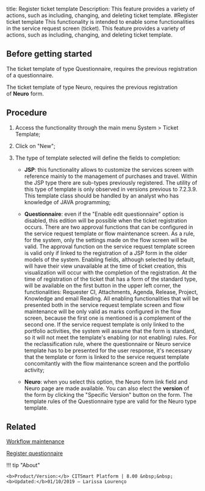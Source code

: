 title: Register ticket template
Description: This feature provides a variety of actions, such as including, changing, and deleting ticket template. 
#Register ticket template
This functionality is intended to enable some functionalities in the service request screen (ticket).
This feature provides a variety of actions, such as including, changing, and deleting ticket template.

Before getting started
--------------------------

The ticket template of type Questionnaire, requires the previous registration of
a questionnaire.

The ticket template of type Neuro, requires the previous registration
of **Neuro** form.

Procedure
-------------

1.  Access the functionality through the main menu System \> Ticket Template;

2.  Click on "New";

3.  The type of template selected will define the fields to completion:

    -   **JSP**: this functionality allows to customize the services screen with
    reference mainly to the management of purchases and travel. Within the JSP
    type there are sub-types previously registered. The utility of this type of
    template is only observed in versions previous to 7.2.3.9. This template
    class should be handled by an analyst who has knowledge of JAVA programming;

    -   **Questionnaire**: even if the "Enable edit questionnaire" option is
    disabled, this edition will be possible when the ticket registration occurs.
    There are two approval functions that can be configured in the service
    request template or flow maintenance screen. As a rule, for the system, only
    the settings made on the flow screen will be valid. The approval function on
    the service request template screen is valid only if linked to the
    registration of a JSP form in the older models of the system. Enabling
    fields, although selected by default, will have their view unavailable at
    the time of ticket creation, this visualization will occur with the
    completion of the registration. At the time of registration of the ticket
    that has a form of the standard type, will be available on the first button
    in the upper left corner, the functionalities: Requester CI, Attachments,
    Agenda, Release, Project, Knowledge and email Reading. All enabling
    functionalities that will be presented both in the service request template
    screen and flow maintenance will be only valid as marks configured in the
    flow screen, because the first one is mentioned is a complement of the
    second one. If the service request template is only linked to the portfolio
    activities, the system will assume that the form is standard, so it will not
    meet the template's enabling (or not enabling) rules. For the
    reclassification rule, where the questionnaire or Neuro service template has
    to be presented for the user response, it's necessary that the template or
    form is linked to the service request template concomitantly with the flow
    maintenance screen and the portfolio activity;  

    -   **Neuro**: when you select this option, the Neuro form link field and Neuro
    page are made available. You can also elect the **version** of the form by
    clicking the "Specific Version" button on the form. The template rules of
    the Questionnaire type are valid for the Neuro type template.

Related
-----------

[Workflow maintenance](/en-us/citsmart-platform-8/workflow/use/workflow-maintenance.html)

[Register questionnaire](/en-us/citsmart-platform-8/platform-administration/questionnaires/questionaires-management/register-questionnaire.html)


!!! tip "About"

    <b>Product/Version:</b> CITSmart Platform | 8.00 &nbsp;&nbsp;
    <b>Updated:</b>01/10/2019 – Larissa Lourenço

